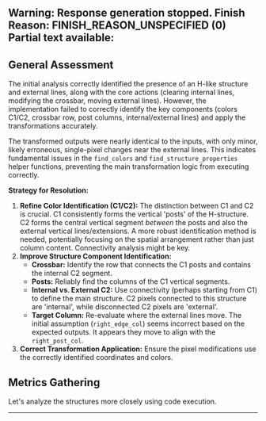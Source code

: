 Warning: Response generation stopped. Finish Reason: FINISH_REASON_UNSPECIFIED (0)
Partial text available:
---
## General Assessment

The initial analysis correctly identified the presence of an H-like structure and external lines, along with the core actions (clearing internal lines, modifying the crossbar, moving external lines). However, the implementation failed to correctly identify the key components (colors C1/C2, crossbar row, post columns, internal/external lines) and apply the transformations accurately.

The transformed outputs were nearly identical to the inputs, with only minor, likely erroneous, single-pixel changes near the external lines. This indicates fundamental issues in the `find_colors` and `find_structure_properties` helper functions, preventing the main transformation logic from executing correctly.

**Strategy for Resolution:**

1.  **Refine Color Identification (C1/C2):** The distinction between C1 and C2 is crucial. C1 consistently forms the vertical 'posts' of the H-structure. C2 forms the central vertical segment *between* the posts and also the external vertical lines/extensions. A more robust identification method is needed, potentially focusing on the spatial arrangement rather than just column content. Connectivity analysis might be key.
2.  **Improve Structure Component Identification:**
    *   **Crossbar:** Identify the row that connects the C1 posts and contains the internal C2 segment.
    *   **Posts:** Reliably find the columns of the C1 vertical segments.
    *   **Internal vs. External C2:** Use connectivity (perhaps starting from C1) to define the main structure. C2 pixels connected to this structure are 'internal', while disconnected C2 pixels are 'external'.
    *   **Target Column:** Re-evaluate where the external lines move. The initial assumption (`right_edge_col`) seems incorrect based on the expected outputs. It appears they move to align with the `right_post_col`.
3.  **Correct Transformation Application:** Ensure the pixel modifications use the correctly identified coordinates and colors.

## Metrics Gathering

Let's analyze the structures more closely using code execution.


---
